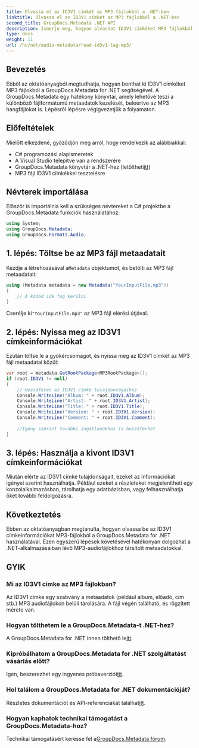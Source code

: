 ```yaml
---
title: Olvassa el az ID3V1 címkét az MP3 fájlokból a .NET-ben
linktitle: Olvassa el az ID3V1 címkét az MP3 fájlokból a .NET-ben
second_title: GroupDocs.Metadata .NET API
description: Ismerje meg, hogyan olvashat ID3V1 címkéket MP3 fájlokból a GroupDocs.Metadata for .NET segítségével. Lépésről lépésre bemutató oktatóprogram kódpéldákkal.
type: docs
weight: 11
url: /hu/net/audio-metadata/read-id3v1-tag-mp3/
---
```

## Bevezetés
Ebből az oktatóanyagból megtudhatja, hogyan bonthat ki ID3V1 címkéket MP3 fájlokból a GroupDocs.Metadata for .NET segítségével. A GroupDocs.Metadata egy hatékony könyvtár, amely lehetővé teszi a különböző fájlformátumú metaadatok kezelését, beleértve az MP3 hangfájlokat is. Lépésről lépésre végigvezetjük a folyamaton.
## Előfeltételek
Mielőtt elkezdené, győződjön meg arról, hogy rendelkezik az alábbiakkal:
- C# programozási alapismeretek
- A Visual Studio telepítve van a rendszerére
-  GroupDocs.Metadata könyvtár a .NET-hez (letöltheti[itt](https://releases.groupdocs.com/metadata/net/))
- MP3 fájl ID3V1 címkékkel tesztelésre

## Névterek importálása
Először is importálnia kell a szükséges névtereket a C# projektbe a GroupDocs.Metadata funkciók használatához:
```csharp
using System;
using GroupDocs.Metadata;
using GroupDocs.Formats.Audio;
```
## 1. lépés: Töltse be az MP3 fájl metaadatait
 Kezdje a létrehozásával a`Metadata` objektumot, és betölti az MP3 fájl metaadatait:
```csharp
using (Metadata metadata = new Metadata("YourInputFile.mp3"))
{
    // A kódod ide fog kerülni
}
```
 Cserélje ki`"YourInputFile.mp3"` az MP3 fájl elérési útjával.
## 2. lépés: Nyissa meg az ID3V1 címkeinformációkat
Ezután töltse le a gyökércsomagot, és nyissa meg az ID3V1 címkét az MP3 fájl metaadatai közül:
```csharp
var root = metadata.GetRootPackage<MP3RootPackage>();
if (root.ID3V1 != null)
{
    // Hozzáférés az ID3V1 címke tulajdonságaihoz
    Console.WriteLine("Album: " + root.ID3V1.Album);
    Console.WriteLine("Artist: " + root.ID3V1.Artist);
    Console.WriteLine("Title: " + root.ID3V1.Title);
    Console.WriteLine("Version: " + root.ID3V1.Version);
    Console.WriteLine("Comment: " + root.ID3V1.Comment);
    
    //Igény szerint további ingatlanokhoz is hozzáférhet
}
```
## 3. lépés: Használja a kivont ID3V1 címkeinformációkat
Miután elérte az ID3V1 címke tulajdonságait, ezeket az információkat igényei szerint használhatja. Például ezeket a részleteket megjelenítheti egy konzolalkalmazásban, tárolhatja egy adatbázisban, vagy felhasználhatja őket további feldolgozásra.

## Következtetés
Ebben az oktatóanyagban megtanulta, hogyan olvassa be az ID3V1 címkeinformációkat MP3-fájlokból a GroupDocs.Metadata for .NET használatával. Ezen egyszerű lépések követésével hatékonyan dolgozhat a .NET-alkalmazásaiban lévő MP3-audiófájlokhoz társított metaadatokkal.

## GYIK
### Mi az ID3V1 címke az MP3 fájlokban?
Az ID3V1 címke egy szabvány a metaadatok (például album, előadó, cím stb.) MP3 audiofájlokon belüli tárolására. A fájl végén található, és rögzített mérete van.
### Hogyan tölthetem le a GroupDocs.Metadata-t .NET-hez?
 A GroupDocs.Metadata for .NET innen tölthető le[itt](https://releases.groupdocs.com/metadata/net/).
### Kipróbálhatom a GroupDocs.Metadata for .NET szolgáltatást vásárlás előtt?
 Igen, beszerezhet egy ingyenes próbaverziót[itt](https://releases.groupdocs.com/).
### Hol találom a GroupDocs.Metadata for .NET dokumentációját?
 Részletes dokumentációt és API-referenciákat találhat[itt](https://reference.groupdocs.com/metadata/net/).
### Hogyan kaphatok technikai támogatást a GroupDocs.Metadata-hoz?
 Technikai támogatásért keresse fel a[GroupDocs.Metadata fórum](https://forum.groupdocs.com/c/metadata/14).